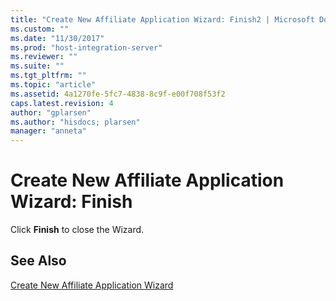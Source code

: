 ```yaml
---
title: "Create New Affiliate Application Wizard: Finish2 | Microsoft Docs"
ms.custom: ""
ms.date: "11/30/2017"
ms.prod: "host-integration-server"
ms.reviewer: ""
ms.suite: ""
ms.tgt_pltfrm: ""
ms.topic: "article"
ms.assetid: 4a1270fe-5fc7-4838-8c9f-e00f708f53f2
caps.latest.revision: 4
author: "gplarsen"
ms.author: "hisdocs; plarsen"
manager: "anneta"
---
```

# Create New Affiliate Application Wizard: Finish
Click **Finish** to close the Wizard.  
  
## See Also  
 [Create New Affiliate Application Wizard](../core/create-new-affiliate-application-wizard2.md)